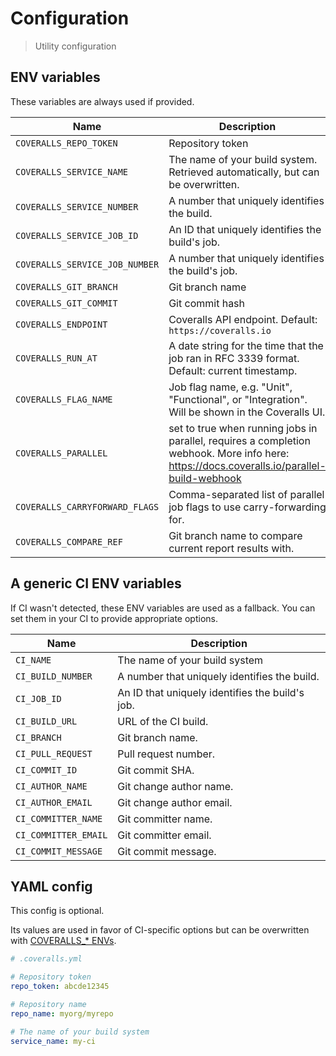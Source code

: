 # Configuration

> Utility configuration


## ENV variables

These variables are always used if provided.

| Name                           | Description |
| ------------------------------ | ----------- |
| `COVERALLS_REPO_TOKEN`         | Repository token |
| `COVERALLS_SERVICE_NAME`       | The name of your build system. Retrieved automatically, but can be overwritten. |
| `COVERALLS_SERVICE_NUMBER`     | A number that uniquely identifies the build. |
| `COVERALLS_SERVICE_JOB_ID`     | An ID that uniquely identifies the build's job. |
| `COVERALLS_SERVICE_JOB_NUMBER` | A number that uniquely identifies the build's job. |
| `COVERALLS_GIT_BRANCH`         | Git branch name |
| `COVERALLS_GIT_COMMIT`         | Git commit hash |
| `COVERALLS_ENDPOINT`           | Coveralls API endpoint. Default: `https://coveralls.io` |
| `COVERALLS_RUN_AT`             | A date string for the time that the job ran in RFC 3339 format. Default: current timestamp. |
| `COVERALLS_FLAG_NAME`          | Job flag name, e.g. "Unit", "Functional", or "Integration". Will be shown in the Coveralls UI. |
| `COVERALLS_PARALLEL`           | set to true when running jobs in parallel, requires a completion webhook. More info here: https://docs.coveralls.io/parallel-build-webhook |
| `COVERALLS_CARRYFORWARD_FLAGS` | Comma-separated list of parallel job flags to use carry-forwarding for. |
| `COVERALLS_COMPARE_REF`        | Git branch name to compare current report results with. |

## A generic CI ENV variables

If CI wasn't detected, these ENV variables are used as a fallback. You can set them in your CI to provide appropriate options.

| Name                 | Description |
| -------------------- | ----------- |
| `CI_NAME`            | The name of your build system |
| `CI_BUILD_NUMBER`    | A number that uniquely identifies the build. |
| `CI_JOB_ID`          | An ID that uniquely identifies the build's job. |
| `CI_BUILD_URL`       | URL of the CI build. |
| `CI_BRANCH`          | Git branch name. |
| `CI_PULL_REQUEST`    | Pull request number. |
| `CI_COMMIT_ID`       | Git commit SHA. |
| `CI_AUTHOR_NAME`     | Git change author name. |
| `CI_AUTHOR_EMAIL`    | Git change author email. |
| `CI_COMMITTER_NAME`  | Git committer name. |
| `CI_COMMITTER_EMAIL` | Git committer email. |
| `CI_COMMIT_MESSAGE`  | Git commit message. |


## YAML config

This config is optional.

Its values are used in favor of CI-specific options but can be overwritten with [COVERALLS_* ENVs](#env-variables).

```yml
# .coveralls.yml

# Repository token
repo_token: abcde12345

# Repository name
repo_name: myorg/myrepo

# The name of your build system
service_name: my-ci
```
